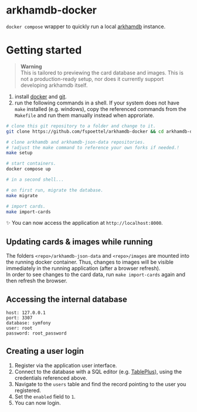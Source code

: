 # arkhamdb-docker

`docker compose` wrapper to quickly run a local [arkhamdb](https://arkhamdb.com/) instance.

# Getting started

> **Warning**  
> This is tailored to previewing the card database and images. This is not a production-ready setup, nor does it currently support developing arkhamdb itself.

1. install [docker](https://docs.docker.com/engine/install/) and [git](https://git-scm.com/book/en/v2/Getting-Started-Installing-Git).
2. run the following commands in a shell. If your system does not have `make` installed (e.g. windows), copy the referenced commands from the `Makefile` and run them manually instead when approriate.

```sh
# clone this git repository to a folder and change to it.
git clone https://github.com/fspoettel/arkhamdb-docker && cd arkhamdb-docker

# clone arkhamdb and arkhamdb-json-data repositories.
# !adjust the make command to reference your own forks if needed.!
make setup

# start containers.
docker compose up

# in a second shell...

# on first run, migrate the database.
make migrate

# import cards.
make import-cards
```

✨ You can now access the application at `http://localhost:8000`.

## Updating cards & images while running

The folders `<repo>/arkhamdb-json-data` and `<repo>/images` are mounted into the running docker container. Thus, changes to images will be visible immediately in the running application (after a browser refresh).  
In order to see changes to the card data, run `make import-cards` again and then refresh the browser.

## Accessing the internal database

```
host: 127.0.0.1
port: 3307
database: symfony
user: root
password: root_password
```

## Creating a user login

1. Register via the application user interface.
2. Connect to the database with a SQL editor (e.g. [TablePlus](https://tableplus.com/)), using the credentials referenced above.
3. Navigate to the `users` table and find the record pointing to the user you registered.
4. Set the `enabled` field to `1`.
5. You can now login.
